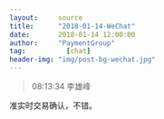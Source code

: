 ```yaml
---
layout:     source 
title:      "2018-01-14-WeChat"
date:       2018-01-14 12:00:00
author:     "PaymentGroup"
tag:		  [chat]
header-img: "img/post-bg-wechat.jpg"
---
```

> 08:13:34  李雄峰  
   
准实时交易确认，不错。  
   
